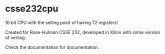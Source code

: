 # csse232cpu
16 bit CPU with the selling point of having 72 registers!

Created for Rose-Hulman CSSE 232, developed in Xilinx with some version of verilog.

Check the documentation for documentation.
